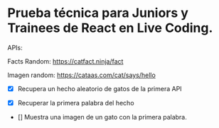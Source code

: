 # Prueba técnica para Juniors y Trainees de React en Live Coding.

APIs:

Facts Random: https://catfact.ninja/fact

Imagen random: https://cataas.com/cat/says/hello

- [x] Recupera un hecho aleatorio de gatos de la primera API

- [x] Recuperar la primera palabra del hecho

- [] Muestra una imagen de un gato con la primera palabra.
